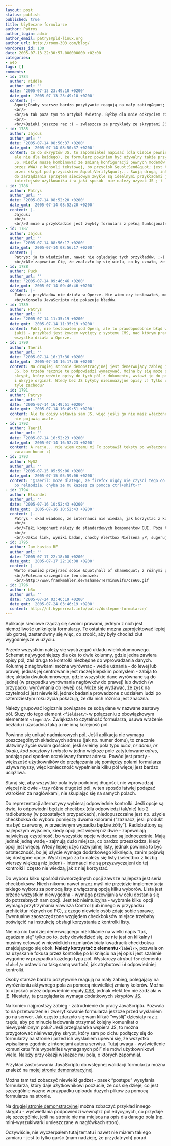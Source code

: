 ```yaml
---
layout: post
status: publish
published: true
title: Użyteczne formularze
author: Patrys
author_login: admin
author_email: patrys@pld-linux.org
author_url: http://room-303.com/blog/
wordpress_id: 130
date: 2005-07-13 22:30:57.000000000 +02:00
categories:
- web
tags: []
comments:
- id: 1784
  author: riddle
  author_url: ''
  date: '2005-07-13 23:49:10 +0200'
  date_gmt: '2005-07-13 23:49:10 +0200'
  content: |-
    &quot;Osoby starsze bardzo pozytywnie reagują na mały zabieg&quot; - wtf? :) Mam 19 lat i _kocham_ takie wyróżnienie.. pomaga _bardzo_.
    <br/>
    <br/>A tak poza tym to artykuł świetny. Byłby dla mnie odkryciem różnych fajnych rzeczy, gdyby nie art bhanga na NoFrontiers, przeczytany kiedys (choc tam troszke bledow bylo).
    <br/>
    <br/>Dzieki jeszcze raz :) - zwlaszcza za przyklady ze skryptami JS.
- id: 1785
  author: Jajcus
  author_url: ''
  date: '2005-07-14 08:50:37 +0200'
  date_gmt: '2005-07-14 08:50:37 +0200'
  content: Co do skryptów JS, to zapomniałeś napisać (dla Ciebie pewnie to oczywiste,
    ale nie dla każdego), że formularz powinien być używalny także przy wyłączonym
    JS. Nieźle muszę kombinować ze zmianą konfiguracji pewnych modemów (zarządzanych
    przez WWW) z konsoli tekstowej, bo przycisk &quot;Send&quot; jest tam włączany
    przez skrypt pod przyciskiem &quot;Verify&quot;... Swoją drogą, interfejsy WWW
    do zarządzania sprzętem sieciowym zwykle są idealnymi przykładami jak nie robić
    interfejsów użytkownika i w jaki sposób  nie należy używać JS ;-)
- id: 1786
  author: Patrys
  author_url: ''
  date: '2005-07-14 08:52:20 +0200'
  date_gmt: '2005-07-14 08:52:20 +0200'
  content: |-
    Jajcuś:
    <br/>
    <br/>U mnie w przykładzie jest zwykły formularz z pełną funkcjonalnością. Skrypty JS podłączają się do niego same, więc jeśli ktoś nie ma JS to form będzie mu działał jak zwykły form ;]
- id: 1787
  author: Jajcus
  author_url: ''
  date: '2005-07-14 08:56:17 +0200'
  date_gmt: '2005-07-14 08:56:17 +0200'
  content: |-
    Patrys: ja to wiedziałem, nawet nie oglądając tych przykładów. ;-)
    <br/>Ale zapewniam Cię, że znalazło by się wielu, co by uznało, że skoro taki Patrys napisał („gdzieś w sieci było napisane”), że JS w formularzach to dobra rzecz, to jak ktoś może się potem czepiać, że JS jest wymagany przez jakiś formularz...
- id: 1788
  author: Puck
  author_url: ''
  date: '2005-07-14 09:46:46 +0200'
  date_gmt: '2005-07-14 09:46:46 +0200'
  content: |-
    Żaden z przykładów nie działa w Operze. Nie wiem czy testowałeś, może to po prostu wina tego, że korzystam z wersji beta (czyt: 8.02), a innej nie mam pod ręką.
    <br/>Konsola JavaScriptu nie pokazuje błedów.
- id: 1789
  author: Patrys
  author_url: ''
  date: '2005-07-14 11:35:19 +0200'
  date_gmt: '2005-07-14 11:35:19 +0200'
  content: Fakt, nie testowałem pod Operą, ale to prawdopodobnie błąd w addEvent()
    jakiś - przykład jest żywcem wycięty z systemu CMS, nad którym pracujemy i tam
    wszystko działa w Operze.
- id: 1790
  author: Taeril
  author_url: ''
  date: '2005-07-14 16:17:36 +0200'
  date_gmt: '2005-07-14 16:17:36 +0200'
  content: Na drugiej stronie demonstracyjnej jest denerwujący zabieg jak nie ma się
    JS, bo trzeba ręcznie te podpowiedzi wymazywać. Można by się może pokusić o większy
    skrypt, który weźmie opisy do tych pól z dokumentu, wstawi je do pola &lt;input&gt;
    i ukryje orginał. Wtedy bez JS byłyby nieinwazyjne opisy :) Tylko czy warte aż
    tyle zachodu?
- id: 1791
  author: Patrys
  author_url: ''
  date: '2005-07-14 16:49:51 +0200'
  date_gmt: '2005-07-14 16:49:51 +0200'
  content: Ale te opisy wstawia sam JS, więc jeśli go nie masz włączonego, to się
    nie pojawią wcale.
- id: 1792
  author: Taeril
  author_url: ''
  date: '2005-07-14 16:52:23 +0200'
  date_gmt: '2005-07-14 16:52:23 +0200'
  content: A racja... nie wiem czemu mi Fx zostawił teksty po wyłączenu JS i przeładowaniu...
    zwracam honor :)
- id: 1793
  author: MySZ
  author_url: ''
  date: '2005-07-15 05:59:06 +0200'
  date_gmt: '2005-07-15 05:59:06 +0200'
  content: '@Taeril: moze dlatego, ze firefox nigdy nie czysci tego co masz w polachformularza
    po relaodzie, chyba ze mu kazesz za pomoca ctrl+shift+r'
- id: 1794
  author: Elsindel
  author_url: ''
  date: '2005-07-16 10:52:43 +0200'
  date_gmt: '2005-07-16 10:52:43 +0200'
  content: |-
    Patrys - skad wiadomo, ze internauci nie wiedza, jak korzystac z komponentu &lt;select&gt; z wieloma wierszami?
    <br/>
    <br/>Taki komponent nalezy do standardowych komponentow GUI. Poza tym nikt nie kaze czynic tego komponentu multiselectem. Wreszcie mozna w ten sposob pokazac np. 5 z 30 opcji do wyboru, co jest odpowiednikiem &quot;ciagle rozwinietego&quot; selecta z size=1, a zajmuje mniej miejsca, niz 30 radiobuttonow.
    <br/>
    <br/>Jakis link, wyniki badan, chocby Alertbox Nielsena ;P, sugerujace, ze internauci nie rozumieja selecta z size&gt;1??
- id: 1795
  author: Jam Łasica RF
  author_url: ''
  date: '2005-07-17 22:18:08 +0200'
  date_gmt: '2005-07-17 22:18:08 +0200'
  content: |-
    Warto również przejrzeć sobie &quot;hall of shame&quot; z różnymi przykładami, jak nie należy robić interfejsu użytkownika (http://www.frankmahler.de/mshame/Termino.htm).
    <br/>Polecam szczególnie ten obrazek:
    <br/>http://www.frankmahler.de/mshame/TerminoGifs/cse60.gif
- id: 1796
  author: b3x
  author_url: ''
  date: '2005-07-24 03:46:19 +0200'
  date_gmt: '2005-07-24 03:46:19 +0200'
  content: http://nf.hyperreal.info/patrz/dostepne-formularze/
---
```

<p>Aplikacje sieciowe rządzą się swoimi prawami, jednym z nich jest niemożliwość uniknięcia formularzy. Te ostatnie można zaprojektować lepiej lub gorzej, zastanówmy się więc, co zrobić, aby były chociaż ciut wygodniejsze w użyciu.</p>

<p>Przede wszystkim należy się wystrzegać układu wielokolumnowego. Schemat najwygodniejszy dla oka to dwie kolumny, gdzie jedna zawiera opisy pól, zaś druga to kontrolki niezbędne do wprowadzania danych. Kolumnę z nagłówkami można wyrównać - wedle uznania - do lewej lub prawej, jednak jej centrowanie jest raczej kiepskim pomysłem - zabija to ideę układu dwukolumnowego, gdzie wszystkie dane wyrównane są do jednej (w przypadku wyrównania nagłówków do prawej) lub dwóch (w przypadku wyrównania do lewej) osi. Może się wydawać, że zysk na czytelności jest niewielki, jednak badania prowadzone z udziałem ludzi po czterdziestym roku życia pokazują, że dla nich różnica jest znaczna.</p>

<p>Należy grupować logicznie powiązane ze sobą dane w nazwane zestawy pól. Służy do tego element <code>&lt;fieldset/&gt;</code> w połączeniu z obowiązkowym elementem <code>&lt;legend/&gt;</code>. Zwiększa to czytelność formularza, usuwa wrażenie bezładu i uzasadnia taką a nie inną kolejność pól.</p>

<p>Powinno się unikać nadmiarowych pól. Jeśli aplikacja nie wymaga poszczególnych składowych adresu (jak np. numer domu), to znacznie ułatwimy życie swoim gościom, jeśli skleimy pola typu <em>ulica</em>, <em>nr domu</em>, <em>nr lokalu</em>, <em>kod pocztowy</em> i <em>miasto</em> w jedno większe pole zatytułowane <em>adres</em>, podając pod spodem oczekiwany format adresu. Powód jest prosty - większość użytkowników do przełączania się pomiędzy polami formularza używa myszy, więc konieczność wypełnienia kilku pól więcej jest bardzo uciążliwa.</p>

<p>Staraj się, aby wszystkie pola były podobnej długości, nie wprowadzaj więcej niż dwie - trzy różne długości pól, w ten sposób łatwiej podążać wzrokiem za nagłówkami, nie skupiając się na samych polach.</p>

<p>Do reprezentacji alternatywy wybieraj odpowiednie kontrolki. Jeśli opcje są dwie, to odpowiedni będzie checkbox (dla odpowiedzi tak/nie) lub 2 radiobuttony (w pozostałych przypadkach), niedopuszczalne jest np. użycie checkboksa do wyboru pomiędzy dwoma kolorami (<q>zaznacz, jeśli produkt ma być czerwony, w przeciwnym wypadku będzie żółty</q>). Radiobuttony są najlepszym wyjściem, kiedy opcji jest więcej niż dwie - zapewniają największą czytelność, bo wszystkie opcje widoczne są jednocześnie. Mają jednak jedną wadę - zajmują dużo miejsca, co bardzo przeszkadza, kiedy opcji jest więcej. Wtedy lepiej użyć rozwijalnej listy, jednak powinna to być ostateczność, bo jej użycie wymaga dodatkowego kliknięcia, zanim pojawią się dostępne opcje. Wystrzegać za to należy się listy (selectbox z liczbą wierszy większą niż jeden) - internauci nie są przyzwyczajeni do tej kontrolki i często nie wiedzą, jak z niej korzystać.</p>

<p>Do wyboru kilku spośród równorzędnych opcji zawsze najlepsza jest seria checkboksów. Niech nikomu nawet przez myśl nie przejdzie implementacja takiego wyboru za pomocą listy z włączoną opcją kilku wyborów. Lista jest przede wszystkim niewygodna - wymaga przewijania w celu dostania się do potrzebnych nam opcji. Jest też nieintuicyjna - wybranie kilku opcji wymaga przytrzymania klawisza Control (lub innego w przypadku architektur różnych od PC), z czego niewiele osób zdaje sobie sprawę. Ewentualne zaoszczędzone względem checkboksów miejsce trzebaby poświęcić na instrukcję obsługi korzystania z kontrolki listy.</p>

<p>Nie ma nic bardziej denerwującego niż klikanie na wielki napis <q>tak, zgadzam się</q> tylko po to, żeby dowiedzieć się, że nie jest on klikalny i musimy celować w niewielkich rozmiarów biały kwadracik checkboksa znajdującego się obok. <strong>Należy korzystać z elementu <code>&lt;label/&gt;</code></strong>, pozwala on na uzyskanie fokusa przez kontrolkę po kliknięciu na jej opis i jest szalenie wygodne w przypadku każdego typu pól. Wystarczy atrybut <code>for</code> elementu <code>&lt;label/&gt;</code> ustawić na taką samą wartość, jak atrybutowi <code>id</code> odpowiedniej kontrolki.</p>

<p>Osoby starsze bardzo pozytywnie reagują na mały zabieg, polegający na wyróżnieniu aktywnego pola za pomocą niewielkiej zmiany kolorów. Można to uzyskać przez odpowiednie reguły <abbr title="Cascading Style Sheets">CSS</abbr>, jednak efekt ten nie zadziała w <abbr title="Internet Explorer">IE</abbr>. Niestety, ta przeglądarka wymaga dodatkowych skryptów <abbr title="JavaScript">JS</abbr>.</p>

<p>Na koniec najprostszy zabieg - zatrudnienie do pracy JavaScriptu. Pozwala to na przetworzenie i zweryfikowanie formularza jeszcze przed wysłaniem go na serwer. Jak często zdarzyło się wam klikać <q>wyślij</q> dziesiąty raz z rzędu, aby po minucie ładowania otrzymać kolejny komunikat o niewypełnionym polu? Jeśli przeglądarka wspiera <abbr>JS</abbr>, to można przygotować nieinwazyjny skrypt, który sam po cichu podłączy się do formularzy na stronie i przed ich wysłaniem upewni się, że wszystko wpisaliśmy zgodnie z intencjami autora serwisu. Tutaj uwaga - wyświetlenie komunikatu <q>nie wypełniłeś wymaganych pól</q> nie mówi użytkownikowi wiele. Należy przy okazji wskazać mu pola, o których zapomniał.</p>

<p>Przykład zastosowania JavaScriptu do wstępnej walidacji formularza można znaleźć na <a href="http://patrys.icenter.pl/test/2005-07-13-form-enhancements/">mojej stronie demonstracyjnej</a>.</p>

<p>Można tam też zobaczyć niewielki gadżet - pasek <q>postępu</q> wysyłania formularza, który daje użytkownikowi poczucie, że coś się dzieje, co jest szczególnie ważne w przypadku uploadu dużych plików za pomocą formularza na stronie.</p>

<p>Na <a href="http://patrys.icenter.pl/test/2005-02-10-form-tips/">drugiej stronie demonstracyjnej</a> można zobaczyć przykład innego skryptu - wyświetlania podpowiedzi wewnątrz pól edycyjnych, co przydaje się szczególnie, jeśli na stronie nie ma miejsca na opis dla danego pola (np. mini-wyszukiwarki umieszczane w nagłówkach stron).</p>

<p>Oczywiście, nie wyczerpałem tutaj tematu i nawet nie miałem takiego zamiaru - jest to tylko garść (mam nadzieję, że przydatnych) porad.</p>
